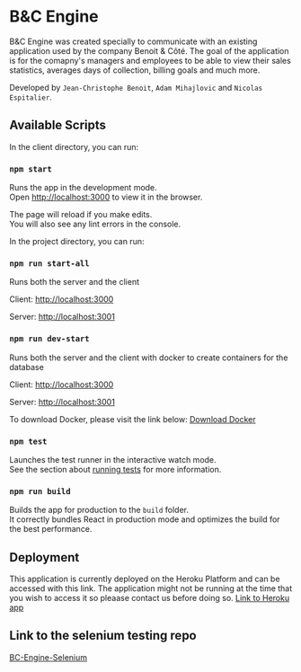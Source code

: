 # B&C Engine

B&C Engine was created specially to communicate with an existing application used by the company Benoit & Côté.
The goal of the application is for the comapny's managers and employees to be able to view their sales statistics, averages days of collection, billing goals and much more.

Developed by `Jean-Christophe Benoit`, `Adam Mihajlovic` and `Nicolas Espitalier`.

## Available Scripts

In the client directory, you can run:

### `npm start`

Runs the app in the development mode.\
Open [http://localhost:3000](http://localhost:3000) to view it in the browser.

The page will reload if you make edits.\
You will also see any lint errors in the console.

In the project directory, you can run:

### `npm run start-all`

Runs both the server and the client

Client:
[http://localhost:3000](http://localhost:3000)

Server:
[http://localhost:3001](http://localhost:3001)

### `npm run dev-start`

Runs both the server and the client with docker to create containers for the database

Client:
[http://localhost:3000](http://localhost:3000)

Server:
[http://localhost:3001](http://localhost:3001)

To download Docker, please visit the link below:
[Download Docker](docker.com/get-started)

### `npm test`

Launches the test runner in the interactive watch mode.\
See the section about [running tests](https://facebook.github.io/create-react-app/docs/running-tests) for more information.

### `npm run build`

Builds the app for production to the `build` folder.\
It correctly bundles React in production mode and optimizes the build for the best performance.

## Deployment

This application is currently deployed on the Heroku Platform and can be accessed with this link.
The application might not be running at the time that you wish to access it so pleaase contact us before doing so.
[Link to Heroku app](https://bc-engine.herokuapp.com)

## Link to the selenium testing repo

[BC-Engine-Selenium](https://github.com/Funnyadd/BC-Engine-Selenium)